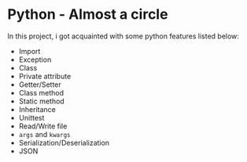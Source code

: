 # Python - Almost a circle

In this project, i got acquainted with some python features listed below:
* Import
* Exception
* Class
* Private attribute
* Getter/Setter
* Class method
* Static method
* Inheritance
* Unittest
* Read/Write file
* `args` and `kwargs`
* Serialization/Deserialization
* JSON
